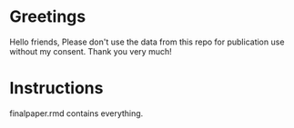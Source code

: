 # Greetings

Hello friends,
Please don't use the data from this repo for publication use without my consent. 
Thank you very much!

# Instructions
finalpaper.rmd contains everything.

